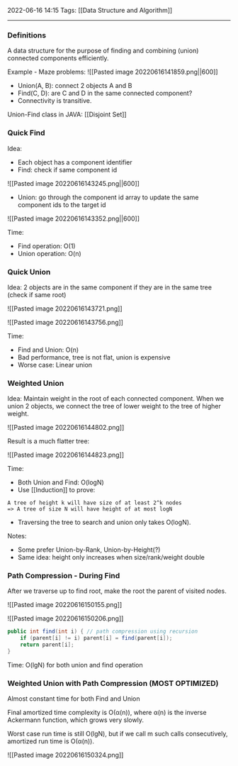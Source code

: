 2022-06-16 14:15
Tags: [[Data Structure and Algorithm]] 
- - - - - - - - - - - - - - - - - - - - - - - - - - - - -   
### Definitions
A data structure for the purpose of finding and combining (union) connected components efficiently.

Example - Maze problems:
![[Pasted image 20220616141859.png||600]]

- Union(A, B): connect 2 objects A and B
- Find(C, D): are C and D in the same connected component? 
- Connectivity is transitive.

Union-Find class in JAVA: [[Disjoint Set]]

### Quick Find
Idea: 
+ Each object has a component identifier
+ Find: check if same component id
  
![[Pasted image 20220616143245.png||600]]

+ Union: go through the component id array to update the same component ids to the target id

![[Pasted image 20220616143352.png||600]]

Time:
+ Find operation: O(1)
+ Union operation: O(n)

### Quick Union 
Idea: 2 objects are in the same component if they are in the same tree (check if same root)

![[Pasted image 20220616143721.png]]

![[Pasted image 20220616143756.png]]

Time: 
+ Find and Union: O(n)
+ Bad performance, tree is not flat, union is expensive
+ Worse case: Linear union

### Weighted Union 
Idea: Maintain weight in the root of each connected component. When we union 2 objects, we connect the tree of lower weight to the tree of higher weight.

![[Pasted image 20220616144802.png]]

Result is a much flatter tree:

![[Pasted image 20220616144823.png]]

Time:
+ Both Union and Find: O(logN)
+ Use [[Induction]] to prove: 
``` 
A tree of height k will have size of at least 2^k nodes 
=> A tree of size N will have height of at most logN
```
+ Traversing the tree to search and union only takes O(logN).

Notes: 
+ Some prefer Union-by-Rank, Union-by-Height(?)
+ Same idea: height only increases when size/rank/weight double

### Path Compression - During Find
After we traverse up to find root, make the root the parent of visited nodes.

![[Pasted image 20220616150155.png]]

![[Pasted image 20220616150206.png]]

```Java
public int find(int i) { // path compression using recursion
	if (parent[i] != i) parent[i] = find(parent[i]); 
	return parent[i]; 
}
```

Time: O(lgN) for both union and find operation

### Weighted Union with Path Compression (MOST OPTIMIZED)
Almost constant time for both Find and Union

Final amortized time complexity is O(α(n)), where α(n) is the inverse Ackermann function, which grows very slowly.

Worst case run time is still O(lgN), but if we call m such calls consecutively, amortized run time is O(α(n)).

![[Pasted image 20220616150324.png]]